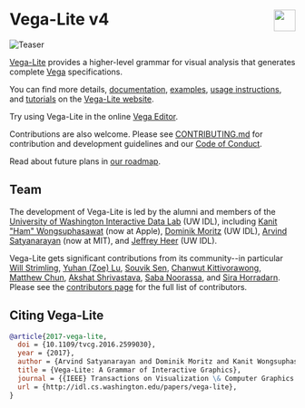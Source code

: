 # Vega-Lite v4 <a href="https://vega.github.io/vega-lite/"><img align="right" src="https://github.com/vega/logos/blob/master/assets/VL_Color@64.png?raw=true" height="38"></img></a>

![Teaser](static/teaser.png)

[Vega-Lite](https://vega.github.io/vega-lite/) provides a higher-level grammar for visual analysis that generates complete [Vega](https://vega.github.io/) specifications.

You can find more details, [documentation](https://vega.github.io/vega-lite/docs/), [examples](https://vega.github.io/vega-lite/examples/), [usage instructions](https://vega.github.io/vega-lite/usage/embed.html), and [tutorials](https://vega.github.io/vega-lite/tutorials/getting_started.html) on the [Vega-Lite website](https://vega.github.io/vega-lite/).

Try using Vega-Lite in the online [Vega Editor](https://vega.github.io/editor/#/custom/vega-lite).

Contributions are also welcome. Please see [CONTRIBUTING.md](CONTRIBUTING.md) for contribution and development guidelines and our [Code of Conduct](https://vega.github.io/vega/about/code-of-conduct/).

Read about future plans in [our roadmap](https://docs.google.com/document/d/1fscSxSJtfkd1m027r1ONCc7O8RdZp1oGABwca2pgV_E).

## Team

The development of Vega-Lite is led by the alumni and members of the [University of Washington Interactive Data Lab](https://idl.cs.washington.edu) (UW IDL), including [Kanit "Ham" Wongsuphasawat](https://twitter.com/kanitw) (now at Apple), [Dominik Moritz](https://twitter.com/domoritz) (UW IDL), [Arvind Satyanarayan](https://twitter.com/arvindsatya1) (now at MIT), and [Jeffrey Heer](https://twitter.com/jeffrey_heer) (UW IDL).

Vega-Lite gets significant contributions from its community--in particular [Will Strimling](https://willium.com), [Yuhan (Zoe) Lu](https://github.com/YuhanLu), [Souvik Sen](https://github.com/invokesus), [Chanwut Kittivorawong](https://github.com/chanwutk), [Matthew Chun](https://github.com/mattwchun), [Akshat Shrivastava](https://github.com/AkshatSh), [Saba Noorassa](https://github.com/Saba9), and [Sira Horradarn](https://github.com/sirahd). Please see the [contributors page](https://github.com/vega/vega-lite/graphs/contributors) for the full list of contributors.

## Citing Vega-Lite

```bib
@article{2017-vega-lite,
  doi = {10.1109/tvcg.2016.2599030},
  year = {2017},
  author = {Arvind Satyanarayan and Dominik Moritz and Kanit Wongsuphasawat and Jeffrey Heer},
  title = {Vega-Lite: A Grammar of Interactive Graphics},
  journal = {{IEEE} Transactions on Visualization \& Computer Graphics (Proc. InfoVis)},
  url = {http://idl.cs.washington.edu/papers/vega-lite},
}
```
